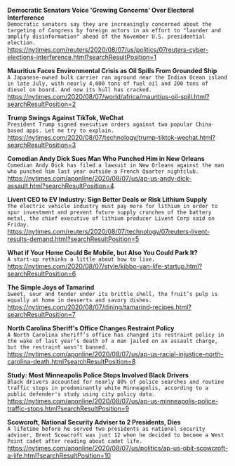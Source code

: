 **Democratic Senators Voice 'Growing Concerns' Over Electoral Interference**\
`Democratic senators say they are increasingly concerned about the targeting of Congress by foreign actors in an effort to "launder and amplify disinformation" ahead of the November U.S. presidential election.`\
https://nytimes.com/reuters/2020/08/07/us/politics/07reuters-cyber-elections-interference.html?searchResultPosition=1

**Mauritius Faces Environmental Crisis as Oil Spills From Grounded Ship**\
`A Japanese-owned bulk carrier ran aground near the Indian Ocean island in late July, with nearly 4,000 tons of fuel oil and 200 tons of diesel on board. And now its hull has cracked.`\
https://nytimes.com/2020/08/07/world/africa/mauritius-oil-spill.html?searchResultPosition=2

**Trump Swings Against TikTok, WeChat**\
`President Trump signed executive orders against two popular China-based apps. Let me try to explain.`\
https://nytimes.com/2020/08/07/technology/trump-tiktok-wechat.html?searchResultPosition=3

**Comedian Andy Dick Sues Man Who Punched Him in New Orleans**\
`Comedian Andy Dick has filed a lawsuit in New Orleans against the man who punched him last year outside a French Quarter nightclub. `\
https://nytimes.com/aponline/2020/08/07/us/ap-us-andy-dick-assault.html?searchResultPosition=4

**Livent CEO to EV Industry: Sign Better Deals or Risk Lithium Supply**\
`The electric vehicle industry must pay more for lithium in order to spur investment and prevent future supply crunches of the battery metal, the chief executive of lithium producer Livent Corp said on Friday.`\
https://nytimes.com/reuters/2020/08/07/technology/07reuters-livent-results-demand.html?searchResultPosition=5

**What if Your Home Could Be Mobile, but Also You Could Park It?**\
`A start-up rethinks a little about how to live.`\
https://nytimes.com/2020/08/07/style/kibbo-van-life-startup.html?searchResultPosition=6

**The Simple Joys of Tamarind**\
`Sweet, sour and tender under its brittle shell, the fruit’s pulp is equally at home in desserts and savory dishes.`\
https://nytimes.com/2020/08/07/dining/tamarind-recipes.html?searchResultPosition=7

**North Carolina Sheriff's Office Changes Restraint Policy**\
`A North Carolina sheriff’s office has changed its restraint policy in the wake of last year’s death of a man jailed on an assault charge, but the restraint wasn’t banned. `\
https://nytimes.com/aponline/2020/08/07/us/ap-us-racial-injustice-north-carolina-death.html?searchResultPosition=8

**Study: Most Minneapolis Police Stops Involved Black Drivers**\
`Black drivers accounted for nearly 80% of police searches and routine traffic stops in predominantly white Minneapolis, according to a public defender's study using city policy data.`\
https://nytimes.com/aponline/2020/08/07/us/ap-us-minneapolis-police-traffic-stops.html?searchResultPosition=9

**Scowcroft, National Security Adviser to 2 Presidents, Dies**\
`A lifetime before he served two presidents as national security adviser, Brent Scowcroft was just 12 when he decided to become a West Point cadet after reading about cadet life.`\
https://nytimes.com/aponline/2020/08/07/us/politics/ap-us-obit-scowcroft-a-life.html?searchResultPosition=10


